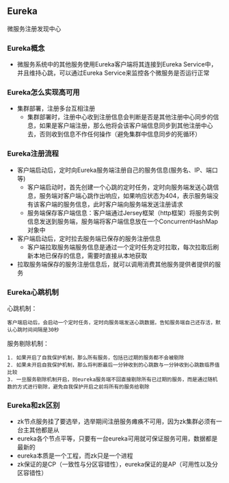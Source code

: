 ## Eureka
微服务注册发现中心
### Eureka概念
- 微服务系统中的其他服务使用Eureka客户端将其连接到Eureka Service中，并且维持心跳，可以通过Eureka Service来监控各个微服务是否运行正常
### Eureka怎么实现高可用
- 集群部署，注册多台互相注册
  - 集群部署时，注册中心收到注册信息会判断是否是其他注册中心同步的信息，如果是客户端注册，那么他将会该客户端信息同步到其他注册中心去，否则收到信息不作任何操作（避免集群中信息同步的死循环）
### Eureka注册流程
- 客户端启动后，定时向Eureka服务端注册自己的服务信息(服务名、IP、端口等)
  - 客户端启动时，首先创建一个心跳的定时任务，定时向服务端发送心跳信息，服务端对客户端心跳作出响应，如果响应状态为404，表示服务端没有该客户端的服务信息，此时客户端向服务端发送注册请求
  - 服务端保存客户端信息：客户端通过Jersey框架（http框架）将服务实例信息发送到服务端，服务端将客户端信息放在一个ConcurrentHashMap对象中
- 客户端启动后，定时拉去服务端已保存的服务注册信息
  - 客户端拉取服务端服务信息是通过一个定时任务定时拉取，每次拉取后刷新本地已保存的信息，需要时直接从本地获取
- 拉取服务端保存的服务注册信息后，就可以调用消费其他服务提供者提供的服务
### Eureka心跳机制
心跳机制：
```text
客户端启动后，会启动一个定时任务，定时向服务端发送心跳数据，告知服务端自己还存活，默认心跳时间间隔是30秒
```
服务剔除机制：
```text
1. 如果开启了自我保护机制，那么所有服务，包括已过期的服务都不会被剔除
2. 如果未开启自我保护机制，那么将判断最后一分钟收到的心跳数与一分钟收到心跳数临界值比较
3. 一旦服务剔除机制开启，则eureka服务端不回直接剔除所有已过期的服务，而是通过随机数的方式进行剔除，避免自我保护开启之前将所有的服务给剔除
```
### Eureka和zk区别
- zk节点服务挂了要选举，选举期间注册服务瘫痪不可用，因为zk集群必须有一台主其他都是从
- eureka各个节点平等，只要有一台eureka可用就可保证服务可用，数据都是最新的
- eureka本质是一个工程，而zk只是一个进程
- zk保证的是CP（一致性与分区容错性），eureka保证的是AP（可用性以及分区容错性）